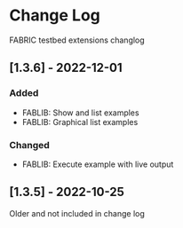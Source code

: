 # Change Log

FABRIC testbed extensions changlog

##  [1.3.6] - 2022-12-01

 
### Added
- FABLIB:  Show and list examples
- FABLIB:  Graphical list examples
 
### Changed
 
- FABLIB:  Execute example with live output



 
 
 
## [1.3.5] - 2022-10-25
  
Older and not included in change log
